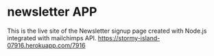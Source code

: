 # newsletter APP
This is the live site of the Newsletter signup page created with Node.js integrated with mailchimps API.
https://stormy-island-07916.herokuapp.com/7916
